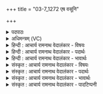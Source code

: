 +++
title = "03-7_1272 एष वसूनि"

+++
<details><summary>पदपाठः</summary>

ए꣣षः꣢। व꣡सू꣢꣯नि। पि꣣ब्दनः꣢। प꣡रु꣢꣯षा। य꣣यि꣢वान्। अ꣡ति꣢꣯। अ꣡व꣢꣯। शा꣡दे꣢꣯षु। ग꣣च्छति। १२७२।
</details>

<details><summary>अधिमन्त्रम् (VC)</summary>

- पवमानः सोमः
- असितः काश्यपो देवलो वा
- गायत्री
- षड्जः
</details>

<details><summary>हिन्दी : आचार्य रामनाथ वेदालंकार - विषयः</summary>

अगले मन्त्र में यह वर्णन है कि कैसा जीवात्मा कहाँ परमात्मा का अनुभव करता है।
</details>

<details><summary>हिन्दी : आचार्य रामनाथ वेदालंकार - पदार्थः</summary>

पदार्थान्वय -  (पिब्दनः) जो स्वयं उपासना रस का स्वाद लेता हुआ उसे दूसरों को भी देता है,ऐसा (एषः) यह जीवात्मा (परुषा) कठोर परिणामवाले (वसूनि) भौतिक धनों को (अति ययिवान्) छोड़कर (शादेषु) शाद्वलस्थलों में (अवगच्छति) परमात्मा का अनुभव करता है ॥७॥
</details>

<details><summary>हिन्दी : आचार्य रामनाथ वेदालंकार - भावार्थः</summary>

भावार्थ -  घास आदि से हरे-भरे रमणीक प्रदेशों में परमात्मा की विभूति का दर्शन सुगम होता है। कहा भी है—पर्वतों के एकान्त में,नदियों के सङ्गम पर ध्यान द्वारा सर्वज्ञ परमेश्वर प्रकट होता है (साम० १४३) ॥७॥
</details>

<details><summary>संस्कृत : आचार्य रामनाथ वेदालंकार - विषयः</summary>

अथ कीदृशो जीवात्मा कुत्र परमात्मानमनुभवतीत्याह।
</details>

<details><summary>संस्कृत : आचार्य रामनाथ वेदालंकार - पदार्थः</summary>

पदार्थान्वय -  (पिब्दनः२) पिबन् स्वयमुपासनारसमास्वादयन् तम् अन्येभ्यो ददाति यः सः३(एषः) अयं जीवात्मा (परुषा) परुषाणि परिणतौ कठोराणि (वसूनि) भौतिकधनानि (अति ययिवान्) अतिक्रान्तवान् सन् (शादेषु) शाद्वलेषु शष्पप्रदेशेषु४(अवगच्छति) परमात्मानं जानाति अनुभवति ॥७॥
</details>

<details><summary>संस्कृत : आचार्य रामनाथ वेदालंकार - भावार्थः</summary>

भावार्थ -  शष्पादिना हरितेषु रमणीकेषु स्थलेषु परमात्मनो विभूतिदर्शनं सुकरं भवति। तथा च श्रुतिः—उ꣣पह्वरे꣡ गि꣢री꣣णां꣡ स꣢ङ्ग꣣मे꣡ च꣢ न꣣दी꣡ना꣢म् धि꣣याविप्राअजायत (साम० १४३) इति ॥७॥
</details>

<details><summary>संस्कृत : आचार्य रामनाथ वेदालंकार - पादटिप्पनी</summary>

टिप्पनी -   १. ऋ० ९।१५।६ ‘पिब्द॒ना’ इति भेदः। २. पिब्दनः पीडयन्—इति सा०। पिबमानः सोमलक्षणानि—इति वि०। ३. ‘पिब्दनः’ इति पदं पदकारेण नावगृहीतम्, अस्पष्टार्थत्वात्। ४. शादो जम्बालशष्पयोः इत्यमरः (३।३।९०)।
</details>